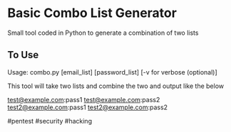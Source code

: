 # Basic Combo List Generator

Small tool coded in Python to generate a combination of two lists

## To Use
Usage: combo.py [email_list] [password_list] [-v for verbose (optional)]

This tool will take two lists and combine the two and output like the below

test@example.com:pass1
test@example.com:pass2
test2@example.com:pass1
test2@example.com:pass2

#pentest #security #hacking


